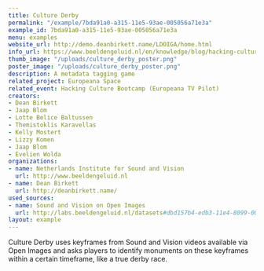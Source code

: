 ```yaml
---
title: Culture Derby
permalink: "/example/7bda91a0-a315-11e5-93ae-005056a71e3a"
example_id: 7bda91a0-a315-11e5-93ae-005056a71e3a
menu: examples
website_url: http://demo.deanbirkett.name/LDOIGA/home.html
info_url: https://www.beeldengeluid.nl/en/knowledge/blog/hacking-culture-europeana-space
thumb_image: "/uploads/culture_derby_poster.png"
poster_image: "/uploads/culture_derby_poster.png"
description: A metadata tagging game
related_project: Europeana Space
related_event: Hacking Culture Bootcamp (Europeana TV Pilot)
creators:
- Dean Birkett
- Jaap Blom
- Lotte Belice Baltussen
- Themistoklis Karavellas
- Kelly Mostert
- Lizzy Komen
- Jaap Blom
- Evelien Wolda
organizations:
- name: Netherlands Institute for Sound and Vision
  url: http://www.beeldengeluid.nl
- name: Dean Birkett
  url: http://deanbirkett.name/
used_sources:
- name: Sound and Vision on Open Images
  url: http://labs.beeldengeluid.nl/datasets#dbd157b4-edb3-11e4-8099-005056a71e3a
layout: example
---
```


Culture Derby uses keyframes from Sound and Vision videos available via Open Images and asks players to identify monuments on these keyframes within a certain timeframe, like a true derby race.
